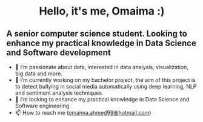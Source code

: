 <h1 align="center">Hello, it's me, Omaima :)</h1>

##  A senior computer science student. Looking to enhance my practical knowledge in Data Science and Software development

- 👀 I’m passionate about data, interested in data analysis, visualization, big data and more.
- 🌱 I’m currently working on my bachelor project, the aim of this project is to detect bullying in social media automatically using deep learning, NLP and sentiment analysis techniques.
- 💞️ I’m looking to enhance my practical knowledge in Data Science and Software engineering 
- 📫 How to reach me (omaima.ahmed99@hotmail.com)

<!---
omaima-9/omaima-9 is a ✨ special ✨ repository because its `README.md` (this file) appears on your GitHub profile.
You can click the Preview link to take a look at your changes.
--->
